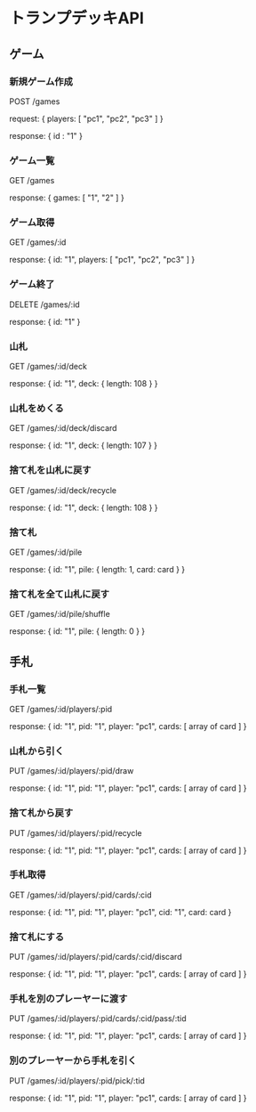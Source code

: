 # トランプデッキAPI

## ゲーム

### 新規ゲーム作成

POST /games

request: { players: [ "pc1", "pc2", "pc3" ] }

response: { id : "1" }

### ゲーム一覧

GET /games

response: { games: [ "1", "2" ] }

### ゲーム取得

GET /games/:id

response: {
  id: "1",
  players: [ "pc1", "pc2", "pc3" ]
}

### ゲーム終了

DELETE /games/:id

response: { id: "1" }

### 山札

GET /games/:id/deck

response: {
  id: "1",
  deck: { length: 108 }
}

### 山札をめくる

GET /games/:id/deck/discard

response: {
  id: "1",
  deck: { length: 107 }
}

### 捨て札を山札に戻す

GET /games/:id/deck/recycle

response: {
  id: "1",
  deck: { length: 108 }
}

### 捨て札

GET /games/:id/pile

response: {
  id: "1",
  pile: {
    length: 1,
    card: card
  }
}

### 捨て札を全て山札に戻す

GET /games/:id/pile/shuffle

response: {
  id: "1",
  pile: { length: 0 }
}


## 手札

### 手札一覧

GET /games/:id/players/:pid

response: {
  id: "1",
  pid: "1",
  player: "pc1",
  cards: [ array of card ]
}

### 山札から引く

PUT /games/:id/players/:pid/draw

response: {
  id: "1",
  pid: "1",
  player: "pc1",
  cards: [ array of card ]
}

### 捨て札から戻す

PUT /games/:id/players/:pid/recycle

response: {
  id: "1",
  pid: "1",
  player: "pc1",
  cards: [ array of card ]
}

### 手札取得

GET /games/:id/players/:pid/cards/:cid

response: {
  id: "1",
  pid: "1",
  player: "pc1",
  cid: "1",
  card: card
}

### 捨て札にする

PUT /games/:id/players/:pid/cards/:cid/discard

response: {
  id: "1",
  pid: "1",
  player: "pc1",
  cards: [ array of card ]
}

### 手札を別のプレーヤーに渡す

PUT /games/:id/players/:pid/cards/:cid/pass/:tid

response: {
  id: "1",
  pid: "1",
  player: "pc1",
  cards: [ array of card ]
}

### 別のプレーヤーから手札を引く

PUT /games/:id/players/:pid/pick/:tid

response: {
  id: "1",
  pid: "1",
  player: "pc1",
  cards: [ array of card ]
}

